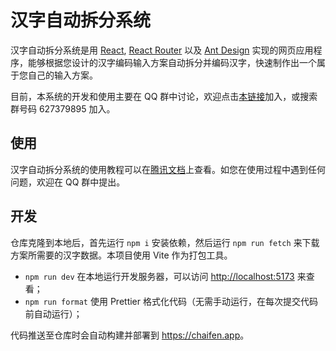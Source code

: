 # 汉字自动拆分系统

汉字自动拆分系统是用 [React](https://react.dev), [React Router](https://reactrouter.com) 以及 [Ant Design](https://ant.design) 实现的网页应用程序，能够根据您设计的汉字编码输入方案自动拆分并编码汉字，快速制作出一个属于您自己的输入方案。

目前，本系统的开发和使用主要在 QQ 群中讨论，欢迎点击[本链接](https://qm.qq.com/q/dcBbtQqLFC)加入，或搜索群号码 627379895 加入。

## 使用

汉字自动拆分系统的使用教程可以在[腾讯文档](https://docs.qq.com/doc/DZXZ2bXhISmh3dk1E)上查看。如您在使用过程中遇到任何问题，欢迎在 QQ 群中提出。

## 开发

仓库克隆到本地后，首先运行 `npm i` 安装依赖，然后运行 `npm run fetch` 来下载方案所需要的汉字数据。本项目使用 Vite 作为打包工具。

- `npm run dev` 在本地运行开发服务器，可以访问 <http://localhost:5173> 来查看；
- `npm run format` 使用 Prettier 格式化代码（无需手动运行，在每次提交代码前自动运行）；

代码推送至仓库时会自动构建并部署到 <https://chaifen.app>。
